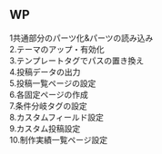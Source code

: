 <h2>WP</h1>
<p>1共通部分のパーツ化&パーツの読み込み<br>
2.テーマのアップ・有効化<br>
3.テンプレートタグでパスの置き換え<br>
4.投稿データの出力<br>
5.投稿一覧ページの設定<br>
6.各固定ページの作成<br>
7.条件分岐タグの設定<br>
8.カスタムフィールド設定<br>
9.カスタム投稿設定<br>
10.制作実績一覧ページ設定<br>

